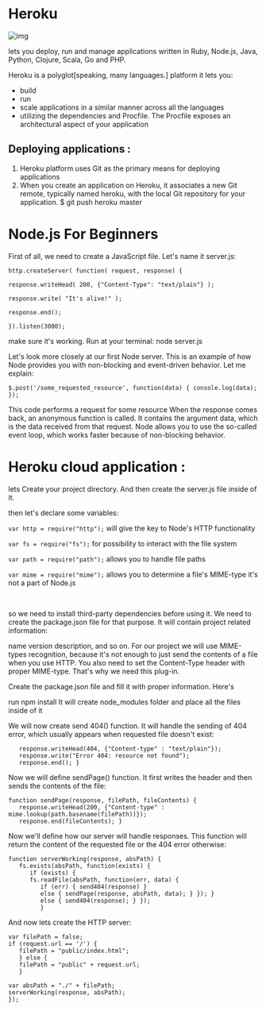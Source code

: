 # Heroku

![img](https://zimmergren.net/content/images/2016/09/herokulogo.png)


lets you deploy, run and manage applications written in Ruby, Node.js, Java, Python, Clojure, Scala, Go and PHP.

Heroku is a polyglot[speaking, many languages.] platform it lets you:
- build
- run
- scale applications in a similar manner across all the languages
- utilizing the dependencies and Procfile.
The Procfile exposes an architectural aspect of your application

## Deploying applications :
1. Heroku platform uses Git as the primary means for deploying applications
2. When you create an application on Heroku, it associates a new Git remote, typically named heroku, with the local Git repository for your application. $ git push heroku master

# Node.js For Beginners
First of all, we need to create a JavaScript file. Let's name it server.js:

```
http.createServer( function( request, response) {

response.writeHead( 200, {"Content-Type": "text/plain"} );

response.write( "It's alive!" );

response.end();

}).listen(3000); 
```

make sure it's working. Run at your terminal: node server.js

Let's look more closely at our first Node server. This is an example of how Node provides you with non-blocking and event-driven behavior. Let me explain:

`$.post('/some_requested_resource', function(data) { console.log(data); });`

This code performs a request for some resource
When the response comes back, an anonymous function is called. It contains the argument data, which is the data received from that request.
Node allows you to use the so-called event loop, which works faster because of non-blocking behavior.

# Heroku cloud application :

lets Create your project directory. And then create the server.js file inside of it.

then let's declare some variables:

`var http = require("http");` will give the key to Node's HTTP functionality

`var fs = require("fs");` for possibility to interact with the file system

`var path = require("path");` allows you to handle file paths

`var mime = require("mime");` allows you to determine a file's MIME-type it's not a part of Node.js

<br>

so we need to install third-party dependencies before using it. We need to create the package.json file for that purpose. It will contain project related information:


name
version
description, and so on.
For our project we will use MIME-types recognition, because it's not enough to just send the contents of a file when you use HTTP. You also need to set the Content-Type header with proper MIME-type. That's why we need this plug-in.

Create the package.json file and fill it with proper information. Here's 

run npm install It will create node_modules folder and place all the files inside of it

We will now create send 404() function. It will handle the sending of 404 error, which usually appears when requested file doesn't exist:

```
   response.writeHead(404, {"Content-type" : "text/plain"});
   response.write("Error 404: resource not found");
   response.end(); }
```
Now we will define sendPage() function. It first writes the header and then sends the contents of the file:

```
function sendPage(response, filePath, fileContents) {
   response.writeHead(200, {"Content-type" : mime.lookup(path.basename(filePath))});
   response.end(fileContents); }
```
Now we'll define how our server will handle responses. This function will return the content of the requested file or the 404 error otherwise:

```
function serverWorking(response, absPath) {
   fs.exists(absPath, function(exists) {
      if (exists) {
      fs.readFile(absPath, function(err, data) {
         if (err) { send404(response) }
         else { sendPage(response, absPath, data); } }); }
         else { send404(response); } });
         }
```
And now lets create the HTTP server:

```
var filePath = false;
if (request.url == '/') {
   filePath = "public/index.html";
   } else {
   filePath = "public" + request.url;
   }

var absPath = "./" + filePath;
serverWorking(response, absPath);
});
```
